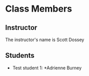 # Class Members

## Instructor

The instructor's name is Scott Dossey

## Students

* Test student 1: *Adrienne Burney
